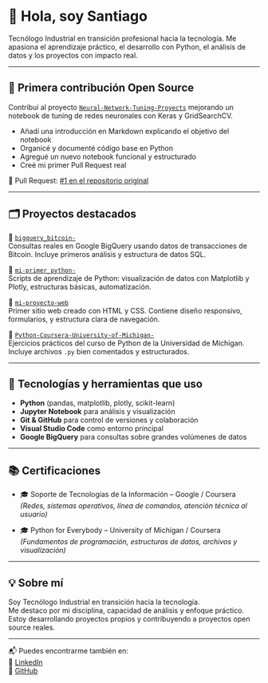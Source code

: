 # 👋 Hola, soy Santiago

Tecnólogo Industrial en transición profesional hacia la tecnología. Me apasiona el aprendizaje práctico, el desarrollo con Python, el análisis de datos y los proyectos con impacto real.

---

## 🌟 Primera contribución Open Source

Contribuí al proyecto [`Neural-Network-Tuning-Proyects`](https://github.com/njimenez92/Neural-Network-Tuning-Proyects) mejorando un notebook de tuning de redes neuronales con Keras y GridSearchCV.

- Añadí una introducción en Markdown explicando el objetivo del notebook  
- Organicé y documenté código base en Python  
- Agregué un nuevo notebook funcional y estructurado  
- Creé mi primer Pull Request real  

🔗 Pull Request: [#1 en el repositorio original](https://github.com/njimenez92/Neural-Network-Tuning-Proyects/pull/1)

---

## 🗂️ Proyectos destacados

🔹 [`bigquery_bitcoin-`](https://github.com/Santiagobc53/bigquery_bitcoin-)  
Consultas reales en Google BigQuery usando datos de transacciones de Bitcoin. Incluye primeros análisis y estructura de datos SQL.

🔹 [`mi-primer_python-`](https://github.com/Santiagobc53/mi-primer_python-)  
Scripts de aprendizaje de Python: visualización de datos con Matplotlib y Plotly, estructuras básicas, automatización.

🔹 [`mi-proyecto-web`](https://github.com/Santiagobc53/mi-proyecto-web)  
Primer sitio web creado con HTML y CSS. Contiene diseño responsivo, formularios, y estructura clara de navegación.

🔹 [`Python-Coursera-University-of-Michigan-`](https://github.com/Santiagobc53/Python-Coursera-University-of-Michigan-)  
Ejercicios prácticos del curso de Python de la Universidad de Míchigan. Incluye archivos `.py` bien comentados y estructurados.

---

## 🧰 Tecnologías y herramientas que uso

- **Python** (pandas, matplotlib, plotly, scikit-learn)
- **Jupyter Notebook** para análisis y visualización
- **Git & GitHub** para control de versiones y colaboración
- **Visual Studio Code** como entorno principal
- **Google BigQuery** para consultas sobre grandes volúmenes de datos

---

## 📚 Certificaciones

- 🎓 Soporte de Tecnologías de la Información – Google / Coursera  
  *(Redes, sistemas operativos, línea de comandos, atención técnica al usuario)*

- 🎓 Python for Everybody – University of Michigan / Coursera  
  *(Fundamentos de programación, estructuras de datos, archivos y visualización)*

---

## 💡 Sobre mí

Soy Tecnólogo Industrial en transición hacia la tecnología.  
Me destaco por mi disciplina, capacidad de análisis y enfoque práctico.  
Estoy desarrollando proyectos propios y contribuyendo a proyectos open source reales.

---

📬 Puedes encontrarme también en:  
🔗 [LinkedIn](https://www.linkedin.com/in/santiagobc53)  
🔗 [GitHub](https://github.com/Santiagobc53)


